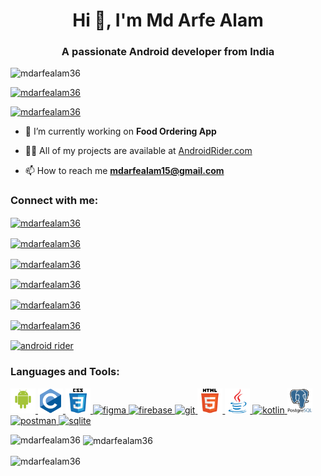 <h1 align="center">Hi 👋, I'm Md Arfe Alam</h1>
<h3 align="center">A passionate Android developer from India</h3>

<p align="left"> <img src="https://komarev.com/ghpvc/?username=mdarfealam36&label=Profile%20views&color=0e75b6&style=flat" alt="mdarfealam36" /> </p>

<p align="left"> <a href="https://github.com/ryo-ma/github-profile-trophy"><img src="https://github-profile-trophy.vercel.app/?username=mdarfealam36" alt="mdarfealam36" /></a> </p>

<p align="left"> <a href="https://twitter.com/mdarfealam36" target="blank"><img src="https://img.shields.io/twitter/follow/mdarfealam36?logo=twitter&style=for-the-badge" alt="mdarfealam36" /></a> </p>

- 🔭 I’m currently working on **Food Ordering App**

- 👨‍💻 All of my projects are available at [AndroidRider.com](AndroidRider.com)

- 📫 How to reach me **mdarfealam15@gmail.com**

<h3 align="left">Connect with me:</h3>
<p align="left">
<a href="https://codepen.io/mdarfealam36" target="blank"><img align="center" src="https://raw.githubusercontent.com/rahuldkjain/github-profile-readme-generator/master/src/images/icons/Social/codepen.svg" alt="mdarfealam36" height="30" width="40" /></a>
  
<a href="https://twitter.com/mdarfealam36" target="blank"><img align="center" src="https://raw.githubusercontent.com/rahuldkjain/github-profile-readme-generator/master/src/images/icons/Social/twitter.svg" alt="mdarfealam36" height="30" width="40" /></a>

<a href="https://linkedin.com/in/mdarfealam36" target="blank"><img align="center" src="https://raw.githubusercontent.com/rahuldkjain/github-profile-readme-generator/master/src/images/icons/Social/linked-in-alt.svg" alt="mdarfealam36" height="30" width="40" /></a>

<a href="https://fb.com/mdarfealam36" target="blank"><img align="center" src="https://raw.githubusercontent.com/rahuldkjain/github-profile-readme-generator/master/src/images/icons/Social/facebook.svg" alt="mdarfealam36" height="30" width="40" /></a>

<a href="https://instagram.com/mdarfealam36" target="blank"><img align="center" src="https://raw.githubusercontent.com/rahuldkjain/github-profile-readme-generator/master/src/images/icons/Social/instagram.svg" alt="mdarfealam36" height="30" width="40" /></a>

<a href="https://medium.com/mdarfealam36" target="blank"><img align="center" src="https://raw.githubusercontent.com/rahuldkjain/github-profile-readme-generator/master/src/images/icons/Social/medium.svg" alt="mdarfealam36" height="30" width="40" /></a>

<a href="https://www.youtube.com/c/android rider" target="blank"><img align="center" src="https://raw.githubusercontent.com/rahuldkjain/github-profile-readme-generator/master/src/images/icons/Social/youtube.svg" alt="android rider" height="30" width="40" /></a>
</p>

<h3 align="left">Languages and Tools:</h3>
<p align="left"> <a href="https://developer.android.com" target="_blank" rel="noreferrer"> <img src="https://raw.githubusercontent.com/devicons/devicon/master/icons/android/android-original-wordmark.svg" alt="android" width="40" height="40"/> </a> <a href="https://www.cprogramming.com/" target="_blank" rel="noreferrer"> <img src="https://raw.githubusercontent.com/devicons/devicon/master/icons/c/c-original.svg" alt="c" width="40" height="40"/> </a> <a href="https://www.w3schools.com/css/" target="_blank" rel="noreferrer"> <img src="https://raw.githubusercontent.com/devicons/devicon/master/icons/css3/css3-original-wordmark.svg" alt="css3" width="40" height="40"/> </a> <a href="https://www.figma.com/" target="_blank" rel="noreferrer"> <img src="https://www.vectorlogo.zone/logos/figma/figma-icon.svg" alt="figma" width="40" height="40"/> </a> <a href="https://firebase.google.com/" target="_blank" rel="noreferrer"> <img src="https://www.vectorlogo.zone/logos/firebase/firebase-icon.svg" alt="firebase" width="40" height="40"/> </a> <a href="https://git-scm.com/" target="_blank" rel="noreferrer"> <img src="https://www.vectorlogo.zone/logos/git-scm/git-scm-icon.svg" alt="git" width="40" height="40"/> </a> <a href="https://www.w3.org/html/" target="_blank" rel="noreferrer"> <img src="https://raw.githubusercontent.com/devicons/devicon/master/icons/html5/html5-original-wordmark.svg" alt="html5" width="40" height="40"/> </a> <a href="https://www.java.com" target="_blank" rel="noreferrer"> <img src="https://raw.githubusercontent.com/devicons/devicon/master/icons/java/java-original.svg" alt="java" width="40" height="40"/> </a> <a href="https://kotlinlang.org" target="_blank" rel="noreferrer"> <img src="https://www.vectorlogo.zone/logos/kotlinlang/kotlinlang-icon.svg" alt="kotlin" width="40" height="40"/> </a> <a href="https://www.postgresql.org" target="_blank" rel="noreferrer"> <img src="https://raw.githubusercontent.com/devicons/devicon/master/icons/postgresql/postgresql-original-wordmark.svg" alt="postgresql" width="40" height="40"/> </a> <a href="https://postman.com" target="_blank" rel="noreferrer"> <img src="https://www.vectorlogo.zone/logos/getpostman/getpostman-icon.svg" alt="postman" width="40" height="40"/> </a> <a href="https://www.sqlite.org/" target="_blank" rel="noreferrer"> <img src="https://www.vectorlogo.zone/logos/sqlite/sqlite-icon.svg" alt="sqlite" width="40" height="40"/> </a> </p>

<p><img align="left" src="https://github-readme-stats.vercel.app/api/top-langs?username=mdarfealam36&show_icons=true&locale=en&layout=compact" alt="mdarfealam36" /></p>

<p>&nbsp;<img align="center" src="https://github-readme-stats.vercel.app/api?username=mdarfealam36&show_icons=true&locale=en" alt="mdarfealam36" /></p>

<p><img align="center" src="https://github-readme-streak-stats.herokuapp.com/?user=mdarfealam36&" alt="mdarfealam36" /></p>
